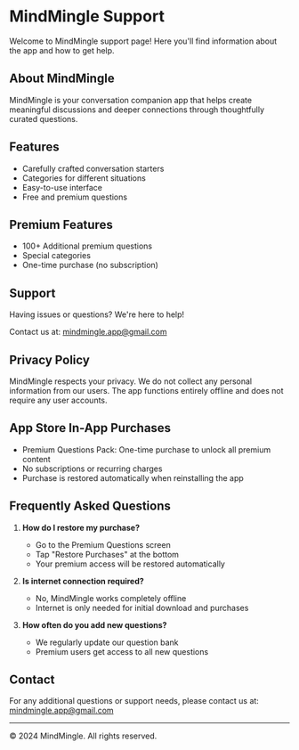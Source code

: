 # MindMingle Support

Welcome to MindMingle support page! Here you'll find information about the app and how to get help.

## About MindMingle

MindMingle is your conversation companion app that helps create meaningful discussions and deeper connections through thoughtfully curated questions.

## Features

- Carefully crafted conversation starters
- Categories for different situations
- Easy-to-use interface
- Free and premium questions

## Premium Features

- 100+ Additional premium questions
- Special categories
- One-time purchase (no subscription)

## Support

Having issues or questions? We're here to help!

Contact us at: mindmingle.app@gmail.com

## Privacy Policy

MindMingle respects your privacy. We do not collect any personal information from our users. The app functions entirely offline and does not require any user accounts.

## App Store In-App Purchases

- Premium Questions Pack: One-time purchase to unlock all premium content
- No subscriptions or recurring charges
- Purchase is restored automatically when reinstalling the app

## Frequently Asked Questions

1. **How do I restore my purchase?**
   - Go to the Premium Questions screen
   - Tap "Restore Purchases" at the bottom
   - Your premium access will be restored automatically

2. **Is internet connection required?**
   - No, MindMingle works completely offline
   - Internet is only needed for initial download and purchases

3. **How often do you add new questions?**
   - We regularly update our question bank
   - Premium users get access to all new questions

## Contact

For any additional questions or support needs, please contact us at:
mindmingle.app@gmail.com

---
© 2024 MindMingle. All rights reserved.

